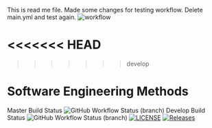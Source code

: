 This is read me file.
Made some changes for testing workflow.
Delete main.yml and test again.
![workflow](https://github.com/JustinAung46/sem/actions/workflows/main.yml/badge.svg)


<<<<<<< HEAD
=======

>>>>>>> develop
# Software Engineering Methods
Master Build Status ![GitHub Workflow Status (branch)](https://img.shields.io/github/actions/workflow/status/JustinAung46/sem/main.yml?branch=master)
Develop Build Status ![GitHub Workflow Status (branch)](https://img.shields.io/github/actions/workflow/status/JustinAung46/sem/main.yml?branch=develop)
[![LICENSE](https://img.shields.io/github/license/JustinAung46/sem.svg?style=flat-square)](https://github.com/JustinAung46/sem/blob/master/LICENSE)
[![Releases](https://img.shields.io/github/release/JustinAung46/sem/all.svg?style=flat-square)](https://github.com/JustinAung46/sem/releases)
